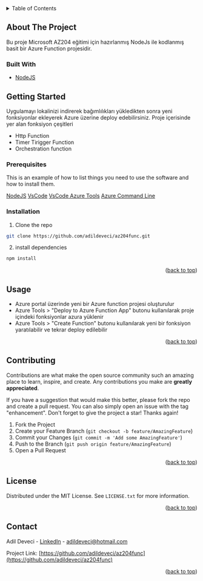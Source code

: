 <!-- TABLE OF CONTENTS -->
<details>
  <summary>Table of Contents</summary>
  <ol>
    <li>
      <a href="#about-the-project">About The Project</a>
      <ul>
        <li><a href="#built-with">Built With</a></li>
      </ul>
    </li>
    <li>
      <a href="#getting-started">Getting Started</a>
      <ul>
        <li><a href="#prerequisites">Prerequisites</a></li>
        <li><a href="#installation">Installation</a></li>
      </ul>
    </li>
    <li><a href="#usage">Usage</a></li> 
    <li><a href="#contributing">Contributing</a></li>
    <li><a href="#license">License</a></li>
    <li><a href="#contact">Contact</a></li>
  </ol>
</details>

<!-- ABOUT THE PROJECT -->

## About The Project

Bu proje Microsoft AZ204 eğitimi için hazırlanmış NodeJs ile kodlanmış basit bir Azure Function projesidir.


### Built With

- [NodeJS](https://nodejs.org/)

 
## Getting Started

Uygulamayı lokalinizi indirerek bağımlılıkları yükledikten sonra yeni fonksiyonlar ekleyerek Azure üzerine deploy edebilirsiniz.
Proje içerisinde yer alan fonksiyon çeşitleri
* Http Function
* Timer Tirigger Function
* Orchestration function

### Prerequisites

This is an example of how to list things you need to use the software and how to install them.

[NodeJS](https://nodejs.org/en/download/) 
[VsCode](https://code.visualstudio.com/#alt-downloads)
[VsCode Azure Tools](https://marketplace.visualstudio.com/items?itemName=ms-vscode.vscode-node-azure-pack)
[Azure Command Line](https://docs.microsoft.com/en-us/cli/azure/install-azure-cli)

### Installation

1. Clone the repo
```sh
git clone https://github.com/adildeveci/az204func.git
 ```
2. install dependencies
```sh
npm install
``` 

<p align="right">(<a href="#top">back to top</a>)</p>

<!-- USAGE EXAMPLES -->

## Usage

* Azure portal üzerinde yeni bir Azure function projesi oluşturulur
* Azure Tools > "Deploy to Azure Function App" butonu kullanılarak proje içindeki fonksiyonlar azura yüklenir
* Azure Tools > "Create Function" butonu kullanılarak yeni bir fonksiyon yaratılabilir ve tekrar deploy edilebilir


 <p align="right">(<a href="#top">back to top</a>)</p>

<!-- CONTRIBUTING -->

## Contributing

Contributions are what make the open source community such an amazing place to learn, inspire, and create. Any contributions you make are **greatly appreciated**.

If you have a suggestion that would make this better, please fork the repo and create a pull request. You can also simply open an issue with the tag "enhancement".
Don't forget to give the project a star! Thanks again!

1. Fork the Project
2. Create your Feature Branch (`git checkout -b feature/AmazingFeature`)
3. Commit your Changes (`git commit -m 'Add some AmazingFeature'`)
4. Push to the Branch (`git push origin feature/AmazingFeature`)
5. Open a Pull Request

<p align="right">(<a href="#top">back to top</a>)</p>

<!-- LICENSE -->

## License

Distributed under the MIT License. See `LICENSE.txt` for more information.

<p align="right">(<a href="#top">back to top</a>)</p>

<!-- CONTACT -->

## Contact

Adil Deveci - [LinkedIn](https://www.linkedin.com/in/adildeveci/) - adildeveci@hotmail.com

Project Link: [https://github.com/adildeveci/az204func](https://github.com/adildeveci/az204func)

<p align="right">(<a href="#top">back to top</a>)</p>

